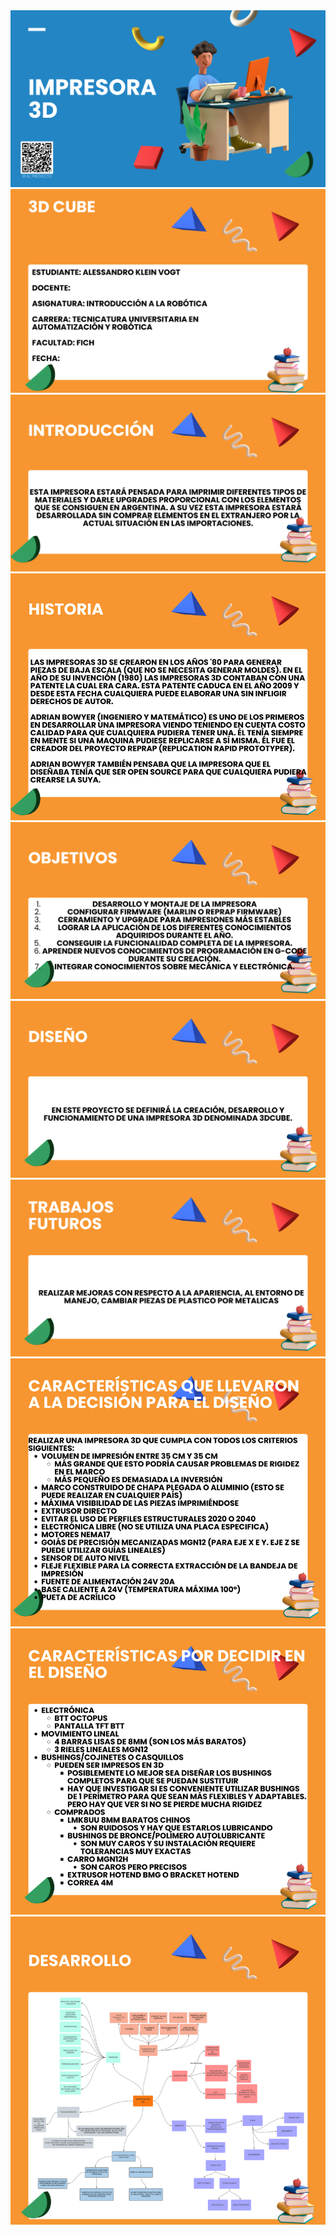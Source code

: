 <div align="middle"><img src="/Imagenes/Precentacion/1.png"></div>
<div align="middle"><img src="/Imagenes/Precentacion/2.png"></div>
<div align="middle"><img src="/Imagenes/Precentacion/3.png"></div>
<div align="middle"><img src="/Imagenes/Precentacion/4.png"></div>
<div align="middle"><img src="/Imagenes/Precentacion/5.png"></div>
<div align="middle"><img src="/Imagenes/Precentacion/6.png"></div>
<div align="middle"><img src="/Imagenes/Precentacion/7.png"></div>
<div align="middle"><img src="/Imagenes/Precentacion/8.png"></div>
<div align="middle"><img src="/Imagenes/Precentacion/9.png"></div>
<div align="middle"><img src="/Imagenes/Precentacion/10.png"></div>
